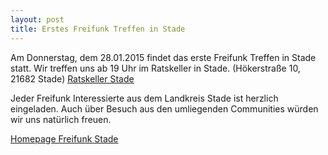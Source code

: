 ```yaml
---
layout: post
title: Erstes Freifunk Treffen in Stade
---
```

Am Donnerstag, dem 28.01.2015 findet das erste Freifunk Treffen in Stade statt. Wir treffen uns ab 19 Uhr im Ratskeller in Stade. (<span class="_Xbe">Hökerstraße 10, 21682 Stade</span>) <a href="http://www.ratskeller-stade.de/" target="_blank">Ratskeller Stade</a>

Jeder Freifunk Interessierte aus dem Landkreis Stade ist herzlich eingeladen. Auch über Besuch aus den umliegenden
Communities würden wir uns natürlich freuen. 

<a href="http://stade.freifunk.net" target="_blank">Homepage Freifunk Stade</a>
